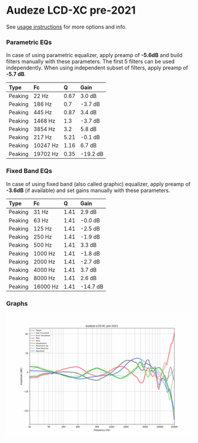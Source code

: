 # Audeze LCD-XC pre-2021
See [usage instructions](https://github.com/jaakkopasanen/AutoEq#usage) for more options and info.

### Parametric EQs
In case of using parametric equalizer, apply preamp of **-5.6dB** and build filters manually
with these parameters. The first 5 filters can be used independently.
When using independent subset of filters, apply preamp of **-5.7 dB**.

| Type    | Fc       |    Q | Gain     |
|:--------|:---------|:-----|:---------|
| Peaking | 22 Hz    | 0.67 | 3.0 dB   |
| Peaking | 186 Hz   | 0.7  | -3.7 dB  |
| Peaking | 445 Hz   | 0.87 | 3.4 dB   |
| Peaking | 1468 Hz  | 1.3  | -3.7 dB  |
| Peaking | 3854 Hz  | 3.2  | 5.8 dB   |
| Peaking | 217 Hz   | 5.21 | -0.1 dB  |
| Peaking | 10247 Hz | 1.16 | 6.7 dB   |
| Peaking | 19702 Hz | 0.35 | -19.2 dB |

### Fixed Band EQs
In case of using fixed band (also called graphic) equalizer, apply preamp of **-3.6dB**
(if available) and set gains manually with these parameters.

| Type    | Fc       |    Q | Gain     |
|:--------|:---------|:-----|:---------|
| Peaking | 31 Hz    | 1.41 | 2.9 dB   |
| Peaking | 63 Hz    | 1.41 | -0.0 dB  |
| Peaking | 125 Hz   | 1.41 | -2.5 dB  |
| Peaking | 250 Hz   | 1.41 | -1.9 dB  |
| Peaking | 500 Hz   | 1.41 | 3.3 dB   |
| Peaking | 1000 Hz  | 1.41 | -1.8 dB  |
| Peaking | 2000 Hz  | 1.41 | -2.7 dB  |
| Peaking | 4000 Hz  | 1.41 | 3.7 dB   |
| Peaking | 8000 Hz  | 1.41 | 2.6 dB   |
| Peaking | 16000 Hz | 1.41 | -14.7 dB |

### Graphs
![](./Audeze%20LCD-XC%20pre-2021.png)